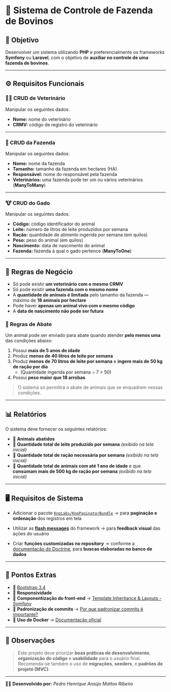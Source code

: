 # 🐄 Sistema de Controle de Fazenda de Bovinos

## 🎯 Objetivo
Desenvolver um sistema utilizando **PHP** e preferencialmente os frameworks **Symfony** ou **Laravel**, com o objetivo de **auxiliar no controle de uma fazenda de bovinos**.

---

## ⚙️ Requisitos Funcionais

### 👨‍⚕️ CRUD de Veterinário
Manipular os seguintes dados:
- **Nome:** nome do veterinário
- **CRMV:** código de registro do veterinário

---

### 🏡 CRUD da Fazenda
Manipular os seguintes dados:
- **Nome:** nome da fazenda
- **Tamanho:** tamanho da fazenda em hectares (HA)
- **Responsável:** nome do responsável pela fazenda
- **Veterinários:** uma fazenda pode ter um ou vários veterinários (**ManyToMany**)

---

### 🐮 CRUD do Gado
Manipular os seguintes dados:
- **Código:** código identificador do animal
- **Leite:** número de litros de leite produzidos por semana
- **Ração:** quantidade de alimento ingerida por semana (em quilos)
- **Peso:** peso do animal (em quilos)
- **Nascimento:** data de nascimento do animal
- **Fazenda:** fazenda à qual o gado pertence (**ManyToOne**)

---

## 🧩 Regras de Negócio

- Só pode existir **um veterinário com o mesmo CRMV**
- Só pode existir **uma fazenda com o mesmo nome**
- A **quantidade de animais é limitada** pelo tamanho da fazenda — máximo de **18 animais por hectare**
- Pode haver **apenas um animal vivo com o mesmo código**
- A **data de nascimento não pode ser futura**

### 🥩 Regras de Abate
Um animal pode ser enviado para abate quando atender **pelo menos uma** das condições abaixo:

1. Possui **mais de 5 anos de idade**
2. Produz **menos de 40 litros de leite por semana**
3. Produz **menos de 70 litros de leite por semana** e **ingere mais de 50 kg de ração por dia**
   - (Quantidade ingerida por semana ÷ 7 > 50)
4. Possui **peso maior que 18 arrobas**

> O sistema só permitirá o abate de animais que se enquadrem nessas condições.

---

## 📊 Relatórios

O sistema deve fornecer os seguintes relatórios:

- 📜 **Animais abatidos**
- 🥛 **Quantidade total de leite produzido por semana** *(exibido na tela inicial)*
- 🌾 **Quantidade total de ração necessária por semana** *(exibido na tela inicial)*
- 🐄 **Quantidade total de animais com até 1 ano de idade** e que **consumam mais de 500 kg de ração por semana** *(exibido na tela inicial)*

---

## 🖥️ Requisitos de Sistema

- Adicionar o pacote [`KnpLabs/KnpPaginatorBundle`](https://github.com/KnpLabs/KnpPaginatorBundle)
  → para **paginação e ordenação** dos registros em tela

- Utilizar as **[flash messages](https://symfony.com/doc/5.4/controller.html#flash-messages)** do framework
  → para **feedback visual** das ações do usuário

- Criar **funções customizadas no repository**
  → conforme a [documentação do Doctrine](https://symfony.com/doc/current/doctrine.html#querying-with-the-query-builder), para **buscas elaboradas no banco de dados**

---

## 💎 Pontos Extras

- 💄 [Bootstrap 3.4](https://getbootstrap.com/docs/3.4/)
- 📱 **Responsividade**
- 🧱 **Componentização do front-end**
  → [Template Inheritance & Layouts - Symfony](https://symfony.com/doc/current/templates.html#template-inheritance-and-layouts)
- 🧾 **Padronização de commits**
  → [Por que padronizar commits é importante?](https://dev.to/tadeubdev/por-que-padronizar-commits-e-algo-importante-1al)
- 🐳 **Uso de Docker**
  → [Documentação oficial](https://docs.docker.com/compose/)

---

## 📘 Observações
> Este projeto deve priorizar **boas práticas de desenvolvimento**, **organização do código** e **usabilidade** para o usuário final.
> Recomenda-se também o uso de **migrações**, **seeders**, e **padrões de projeto (MVC)**.

---

🧑‍💻 **Desenvolvido por:** *Pedro Henrique Araújo Mattos Ribeiro*
